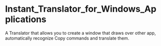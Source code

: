 # Instant_Translator_for_Windows_Applications
A Translator that allows you to create a window that draws over other app, automatically recognize Copy commands and translate them.
